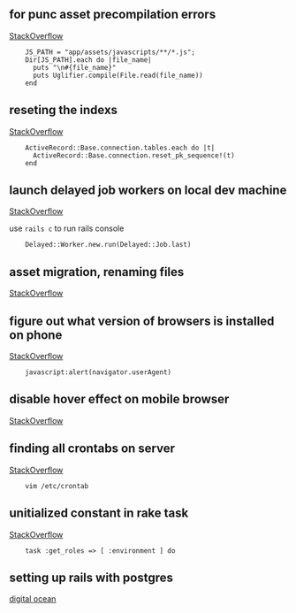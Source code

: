 

**for punc asset precompilation errors**
-------------------------------------------------------------

[StackOverflow](http://stackoverflow.com/questions/12574977/rake-assetsprecompile-gives-punc-error)

```
    JS_PATH = "app/assets/javascripts/**/*.js"; 
    Dir[JS_PATH].each do |file_name|
      puts "\n#{file_name}"
      puts Uglifier.compile(File.read(file_name))
    end
```


**reseting the indexs**
-------------------------------------------------------------

[StackOverflow](http://stackoverflow.com/questions/11068800/rails-auto-assigning-id-that-already-exists)

```
    ActiveRecord::Base.connection.tables.each do |t|
      ActiveRecord::Base.connection.reset_pk_sequence!(t)
    end
```


**launch delayed job workers on local dev machine** 
-------------------------------------------------------------

[StackOverflow](http://stackoverflow.com/questions/6946041/how-do-you-tell-a-specific-delayedjob-to-run-in-console)

use `rails c` to run rails console

```
    Delayed::Worker.new.run(Delayed::Job.last) 
```


**asset migration, renaming files**
-------------------------------------------------------------

[StackOverflow](http://stackoverflow.com/questions/2708115/paperclip-renaming-files-after-theyre-saved)



**figure out what version of browsers is installed on phone**
-------------------------------------------------------------

[StackOverflow](http://apple.stackexchange.com/questions/30721/on-the-ipad-how-do-i-tell-what-version-of-mobile-safari-i-have)

```
    javascript:alert(navigator.userAgent)
```


**disable hover effect on mobile browser**
-------------------------------------------------------------

[StackOverflow](http://stackoverflow.com/questions/8291517/disable-hover-effects-on-mobile-browsers)


**finding all crontabs on server**
-------------------------------------------------------------
[StackOverflow](http://unix.stackexchange.com/questions/7053/how-can-get-a-list-of-all-scheduled-cron-jobs-on-my-machine)

```
    vim /etc/crontab
```


**unitialized constant in rake task**
-------------------------------------------------------------
[StackOverflow](http://stackoverflow.com/questions/27431532/why-am-i-getting-uninitialized-constant-for-a-rake-task-rails-4-1-8)

```
    task :get_roles => [ :environment ] do
```

**setting up rails with postgres**
-------------------------------------------------------------
[digital ocean](https://www.digitalocean.com/community/tutorials/how-to-setup-ruby-on-rails-with-postgres)





